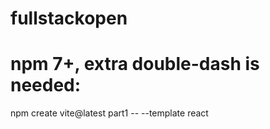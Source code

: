 # fullstackopen

# npm 7+, extra double-dash is needed:

npm create vite@latest part1 -- --template react
